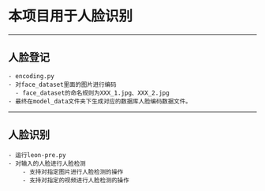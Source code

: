 # 本项目用于人脸识别
---
## 人脸登记
```
- encoding.py
- 对face_dataset里面的图片进行编码
  - face_dataset的命名规则为XXX_1.jpg、XXX_2.jpg
- 最终在model_data文件夹下生成对应的数据库人脸编码数据文件。
```
---
## 人脸识别
```
- 运行leon-pre.py
- 对输入的人脸进行人脸检测
    - 支持对指定图片进行人脸检测的操作
    - 支持对指定的视频进行人脸检测的操作
```
